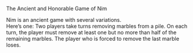 The Ancient and Honorable Game of Nim

Nim is an ancient game with several variations.  
Here’s one: Two players take turns removing marbles from a pile. On each turn, the player must remove at least one but no more than half of the remaining marbles. The player who is forced to remove the last marble loses.
